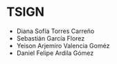 # TSIGN

* Diana Sofía Torres Carreño
* Sebastián García Florez
* Yeison Arjemiro Valencia Goméz
* Daniel Felipe Ardila Gómez

